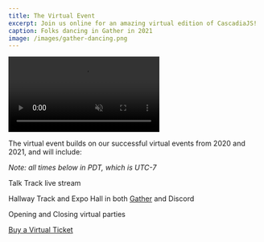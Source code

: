 ```yaml
---
title: The Virtual Event
excerpt: Join us online for an amazing virtual edition of CascadiaJS!
caption: Folks dancing in Gather in 2021
image: /images/gather-dancing.png
---
```

<video autoplay loop muted><source src="/files/gather-dancing.mp4" type="video/mp4"></video>

The virtual event builds on our successful virtual events from 2020 and 2021, and will include:

*Note: all times below in PDT, which is UTC-7*

<i class="fas fa-tv-retro"></i> Talk Track live stream

<i class="fas fa-handshake"></i> Hallway Track and Expo Hall in both [Gather](https://gather.town) and Discord

<i class="fas fa-turntable"></i> Opening and Closing virtual parties

<div class="cta"><a href="/tickets" aria-label="Buy Tickets">Buy a Virtual Ticket</a></div>
